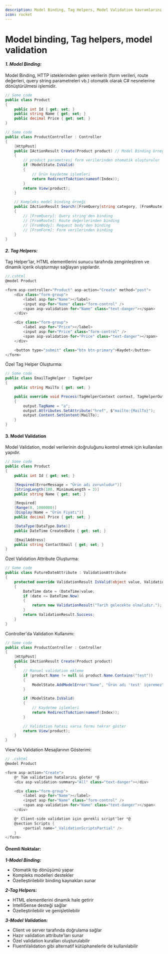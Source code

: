 ```yaml
---
description: Model Binding, Tag Helpers, Model Validation kavramlarını açıklar.
icon: rocket
---
```


# Model binding, Tag helpers, model validation

#### _1. Model Binding:_

Model Binding, HTTP isteklerinden gelen verilerin (form verileri, route değerleri, query string parametreleri vb.) otomatik olarak C# nesnelerine dönüştürülmesi işlemidir.

```csharp
// Some code
public class Product
{
    public int Id { get; set; }
    public string Name { get; set; }
    public decimal Price { get; set; }
}
```

```csharp
// Some code
public class ProductController : Controller
{
    [HttpPost]
    public IActionResult Create(Product product) // Model Binding örneği
    {
        // product parametresi form verilerinden otomatik oluşturulur
        if (ModelState.IsValid)
        {
            // Ürün kaydetme işlemleri
            return RedirectToAction(nameof(Index));
        }
        return View(product);
    }

    // Kompleks model binding örneği
    public IActionResult Search([FromQuery]string category, [FromRoute]int page)
    {
        // [FromQuery]: Query string'den binding
        // [FromRoute]: Route değerlerinden binding
        // [FromBody]: Request body'den binding
        // [FromForm]: Form verilerinden binding
    }
}
```

#### _2. Tag Helpers:_

Tag Helper'lar, HTML elementlerini sunucu tarafında zenginleştiren ve dinamik içerik oluşturmayı sağlayan yapılardır.

```csharp
//.cshtml
@model Product

<form asp-controller="Product" asp-action="Create" method="post">
    <div class="form-group">
        <label asp-for="Name"></label>
        <input asp-for="Name" class="form-control" />
        <span asp-validation-for="Name" class="text-danger"></span>
    </div>

    <div class="form-group">
        <label asp-for="Price"></label>
        <input asp-for="Price" class="form-control" />
        <span asp-validation-for="Price" class="text-danger"></span>
    </div>

    <button type="submit" class="btn btn-primary">Kaydet</button>
</form>
```

Özel Tag Helper Oluşturma:

```csharp
// Some code
public class EmailTagHelper : TagHelper
{
    public string MailTo { get; set; }

    public override void Process(TagHelperContext context, TagHelperOutput output)
    {
        output.TagName = "a";
        output.Attributes.SetAttribute("href", $"mailto:{MailTo}");
        output.Content.SetContent(MailTo);
    }
}
```

#### 3. Model Validation

Model Validation, model verilerinin doğruluğunu kontrol etmek için kullanılan yapıdır.

```csharp
// Some code
public class Product
{
    public int Id { get; set; }

    [Required(ErrorMessage = "Ürün adı zorunludur")]
    [StringLength(100, MinimumLength = 3)]
    public string Name { get; set; }

    [Required]
    [Range(0, 1000000)]
    [Display(Name = "Ürün Fiyatı")]
    public decimal Price { get; set; }

    [DataType(DataType.Date)]
    public DateTime CreatedDate { get; set; }

    [EmailAddress]
    public string ContactEmail { get; set; }
}
```

Özel Validation Attribute Oluşturma:

```csharp
// Some code
public class FutureDateAttribute : ValidationAttribute
{
    protected override ValidationResult IsValid(object value, ValidationContext validationContext)
    {
        DateTime date = (DateTime)value;
        if (date <= DateTime.Now)
        {
            return new ValidationResult("Tarih gelecekte olmalıdır.");
        }
        return ValidationResult.Success;
    }
}
```

Controller'da Validation Kullanımı:

```csharp
// Some code
public class ProductController : Controller
{
    [HttpPost]
    public IActionResult Create(Product product)
    {
        // Manuel validation ekleme
        if (product.Name != null && product.Name.Contains("test"))
        {
            ModelState.AddModelError("Name", "Ürün adı 'test' içeremez");
        }

        if (ModelState.IsValid)
        {
            // Kaydetme işlemleri
            return RedirectToAction(nameof(Index));
        }

        // Validation hatası varsa formu tekrar göster
        return View(product);
    }
}
```

View'da Validation Mesajlarının Gösterimi:

```csharp
// .cshtml
@model Product

<form asp-action="Create">
    @* Tüm validation hatalarını göster *@
    <div asp-validation-summary="All" class="text-danger"></div>

    <div class="form-group">
        <label asp-for="Name"></label>
        <input asp-for="Name" class="form-control" />
        <span asp-validation-for="Name" class="text-danger"></span>
    </div>

    @* Client-side validation için gerekli script'ler *@
    @section Scripts {
        <partial name="_ValidationScriptsPartial" />
    }
</form>
```

#### Önemli Noktalar:

_**1-Model Binding:**_

* Otomatik tip dönüşümü yapar
* Kompleks modelleri destekler
* Özelleştirilebilir binding kaynakları sunar

_**2-Tag Helpers:**_

* HTML elementlerini dinamik hale getirir
* IntelliSense desteği sağlar
* Özelleştirilebilir ve genişletilebilir

_**3-Model Validation:**_

* Client ve server tarafında doğrulama sağlar
* Hazır validation attribute'ları sunar
* Özel validation kuralları oluşturulabilir
* FluentValidation gibi alternatif kütüphanelerle de kullanılabilir
